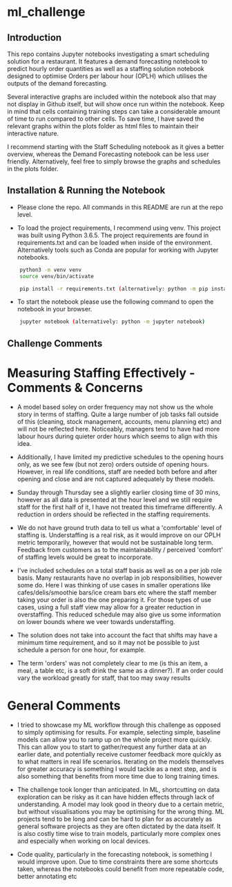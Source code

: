 # ml_challenge

## Introduction

This repo contains Jupyter notebooks investigating a smart scheduling solution for a restaurant. It features a demand forecasting notebook to predict hourly order quantities as well as a staffing solution notebook designed to optimise Orders per labour hour (OPLH) which utilises the outputs of the demand forecasting. 

Several interactive graphs are included within the notebook also that may not display in Github itself, but will show once run within  the notebook. Keep in mind that cells containing training steps can take a considerable amount of time to run compared to other cells. To save time, I have saved the relevant graphs within the plots folder as html files to maintain their interactive nature.

I recommend starting with the Staff Scheduling notebook as it gives a better overview, whereas the Demand Forecasting notebook can be less user friendly. Alternatively, feel free to simply browse the graphs and schedules in the plots folder.


## Installation & Running the Notebook

* Please clone the repo. All commands in this README are run at the repo level.

* To load the project requirements, I recommend using venv. This project was built using Python 3.6.5. The project requirements are found in requirements.txt and can be loaded when inside of the environment. Alternatively tools such as Conda are popular for working with Jupyter notebooks.

```sh
    python3 -m venv venv
    source venv/bin/activate

    pip install -r requirements.txt (alternatively: python -m pip install -r requirements.txt)
```

* To start the notebook please use the following command to open the notebook in your browser.

```sh
    jupyter notebook (alternatively: python -m jupyter notebook)
```

## Challenge Comments

# Measuring Staffing Effectively - Comments & Concerns

* A model based soley on order frequency may not show us the whole story in terms of staffing. Quite a large number of job tasks fall outside of this (cleaning, stock management, accounts, menu planning etc) and will not be reflected here. Noticeably, managers tend to have had more labour hours during quieter order hours which seems to align with this idea.

* Additionally, I have limited my predictive schedules to the opening hours only, as we see few (but not zero) orders outside of opening hours. However, in real life conditions, staff are needed both before and after opening and close and are not captured adequately by these models.

* Sunday through Thursday see a slightly earlier closing time of 30 mins, however as all data is presented at the hour level and we still require staff for the first half of it, I have not treated this timeframe differently. A reduction in orders should be reflected in the staffing requirements.

* We do not have ground truth data to tell us what a 'comfortable' level of staffing is. Understaffing is a real risk, as it would improve on our OPLH metric temporarily, however that would not be sustainable long term. Feedback from customers as to the maintainability / perceived 'comfort' of staffing levels would be great to incorporate.

* I've included schedules on a total staff basis as well as on a per job role basis. Many restaurants have no overlap in job responsibilities, however some do. Here I was thinking of use cases in smaller operations like cafes/delis/smoothie bars/ice cream bars etc where the staff member taking your order is also the one preparing it. For those types of use cases, using a full staff view may allow for a greater reduction in overstaffing. This reduced schedule may also give us some information on lower bounds where we veer towards understaffing.

* The solution does not take into account the fact that shifts may have a minimum time requirement, and so it may not be possible to just schedule a person for one hour, for example.

* The term 'orders' was not completely clear to me (is this an item, a meal, a table etc, is a soft drink the same as a dinner?). If an order could vary the workload greatly for staff, that too may sway results

# General Comments

* I tried to showcase my ML workflow through this challenge as opposed to simply optimising for results. For example, selecting simple, baseline models can allow you to ramp up on the whole project more quickly. This can allow you to start to gather/request any further data at an earlier date, and potentially receive customer feedback more quickly as to what matters in real life scenarios. Iterating on the models themselves for greater accuracy is something I would tackle as a next step, and is also something that benefits from more time due to long training times.

* The challenge took longer than anticipated. In ML, shortcutting on data exploration can be risky as it can have hidden effects through lack of understanding. A model may look good in theory due to a certain metric, but without visualisations you may be optimising for the wrong thing. ML projects tend to be long and can be hard to plan for as accurately as general software projects as they are often dictated by the data itself. It is also costly time wise to train models, particularly more complex ones and especially when working on local devices.

* Code quality, particularly in the forecasting notebook, is something I would improve upon. Due to time constraints there are some shortcuts taken, whereas the notebooks could benefit from more repeatable code, better annotating etc